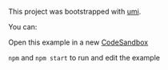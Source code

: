 This project was bootstrapped with [umi](https://github.com/umijs/umi).

You can:

Open this example in a new [CodeSandbox](https://codesandbox.io/s/github/wxul/umi-plugin-theme-switch/tree/master/examples/theme-files)

`npm` and `npm start` to run and edit the example
